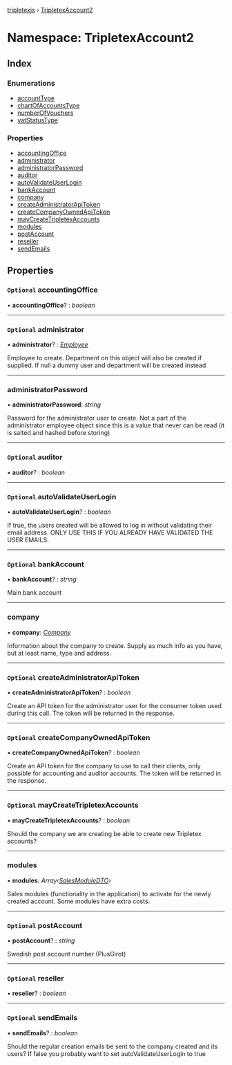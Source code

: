 [tripletexjs](../README.md) › [TripletexAccount2](tripletexaccount2.md)

# Namespace: TripletexAccount2

## Index

### Enumerations

* [accountType](../enums/tripletexaccount2.accounttype.md)
* [chartOfAccountsType](../enums/tripletexaccount2.chartofaccountstype.md)
* [numberOfVouchers](../enums/tripletexaccount2.numberofvouchers.md)
* [vatStatusType](../enums/tripletexaccount2.vatstatustype.md)

### Properties

* [accountingOffice](tripletexaccount2.md#optional-accountingoffice)
* [administrator](tripletexaccount2.md#optional-administrator)
* [administratorPassword](tripletexaccount2.md#administratorpassword)
* [auditor](tripletexaccount2.md#optional-auditor)
* [autoValidateUserLogin](tripletexaccount2.md#optional-autovalidateuserlogin)
* [bankAccount](tripletexaccount2.md#optional-bankaccount)
* [company](tripletexaccount2.md#company)
* [createAdministratorApiToken](tripletexaccount2.md#optional-createadministratorapitoken)
* [createCompanyOwnedApiToken](tripletexaccount2.md#optional-createcompanyownedapitoken)
* [mayCreateTripletexAccounts](tripletexaccount2.md#optional-maycreatetripletexaccounts)
* [modules](tripletexaccount2.md#modules)
* [postAccount](tripletexaccount2.md#optional-postaccount)
* [reseller](tripletexaccount2.md#optional-reseller)
* [sendEmails](tripletexaccount2.md#optional-sendemails)

## Properties

### `Optional` accountingOffice

• **accountingOffice**? : *boolean*

___

### `Optional` administrator

• **administrator**? : *[Employee](employee.md)*

Employee to create. Department on this object will also be created if supplied. If null a dummy user and department will be created instead

___

###  administratorPassword

• **administratorPassword**: *string*

Password for the administrator user to create. Not a part of the administrator employee object since this is a value that never can be read (it is salted and hashed before storing)

___

### `Optional` auditor

• **auditor**? : *boolean*

___

### `Optional` autoValidateUserLogin

• **autoValidateUserLogin**? : *boolean*

If true, the users created will be allowed to log in without validating their email address. ONLY USE THIS IF YOU ALREADY HAVE VALIDATED THE USER EMAILS.

___

### `Optional` bankAccount

• **bankAccount**? : *string*

Main bank account

___

###  company

• **company**: *[Company](company.md)*

Information about the company to create. Supply as much info as you have, but at least name, type and address.

___

### `Optional` createAdministratorApiToken

• **createAdministratorApiToken**? : *boolean*

Create an API token for the administrator user for the consumer token used during this call. The token will be returned in the response.

___

### `Optional` createCompanyOwnedApiToken

• **createCompanyOwnedApiToken**? : *boolean*

Create an API token for the company to use to call their clients, only possible for accounting and auditor accounts. The token will be returned in the response.

___

### `Optional` mayCreateTripletexAccounts

• **mayCreateTripletexAccounts**? : *boolean*

Should the company we are creating be able to create new Tripletex accounts?

___

###  modules

• **modules**: *Array‹[SalesModuleDTO](salesmoduledto.md)›*

Sales modules (functionality in the application) to activate for the newly created account. Some modules have extra costs.

___

### `Optional` postAccount

• **postAccount**? : *string*

Swedish post account number (PlusGirot)

___

### `Optional` reseller

• **reseller**? : *boolean*

___

### `Optional` sendEmails

• **sendEmails**? : *boolean*

Should the regular creation emails be sent to the company created and its users? If false you probably want to set autoValidateUserLogin to true
